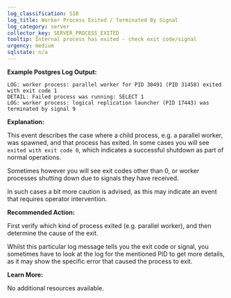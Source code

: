 ```yaml
---
log_classification: S10
log_title: Worker Process Exited / Terminated By Signal
log_category: server
collector_key: SERVER_PROCESS_EXITED
tooltip: Internal process has exited - check exit code/signal
urgency: medium
sqlstate: n/a
---
```


**Example Postgres Log Output:**

```
LOG: worker process: parallel worker for PID 30491 (PID 31458) exited with exit code 1
DETAIL: Failed process was running: SELECT 1
LOG: worker process: logical replication launcher (PID 17443) was terminated by signal 9
```

**Explanation:**

This event describes the case where a child process, e.g. a parallel worker, was spawned,
and that process has exited. In some cases you will see `exited with exit code 0`, which
indicates a successful shutdown as part of normal operations.

Sometimes however you will see exit codes other than 0, or worker processes shutting
down due to signals they have received.

In such cases a bit more caution is advised, as this may indicate an event that requires
operator intervention.

**Recommended Action:**

First verify which kind of process exited (e.g. parallel worker), and then determine the
cause of the exit.

Whilst this particular log message tells you the exit code or signal, you sometimes have
to look at the log for the mentioned PID to get more details, as it may show the specific
error that caused the process to exit.

**Learn More:**

No additional resources available.
